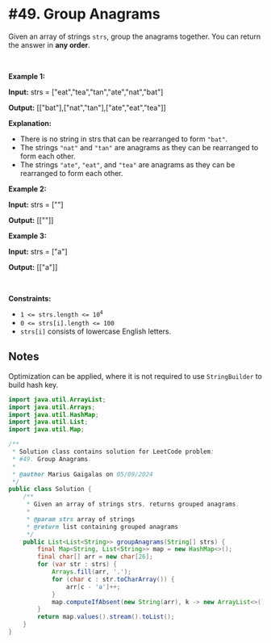 # #49. Group Anagrams

<p>Given an array of strings <code>strs</code>, group the anagrams together. You can return the answer in <strong>any order</strong>.</p>

<p>&nbsp;</p>
<p><strong class="example">Example 1:</strong></p>

<div class="example-block">
<p><strong>Input:</strong> <span class="example-io">strs = ["eat","tea","tan","ate","nat","bat"]</span></p>

<p><strong>Output:</strong> <span class="example-io">[["bat"],["nat","tan"],["ate","eat","tea"]]</span></p>

<p><strong>Explanation:</strong></p>

<ul>
	<li>There is no string in strs that can be rearranged to form <code>"bat"</code>.</li>
	<li>The strings <code>"nat"</code> and <code>"tan"</code> are anagrams as they can be rearranged to form each other.</li>
	<li>The strings <code>"ate"</code>, <code>"eat"</code>, and <code>"tea"</code> are anagrams as they can be rearranged to form each other.</li>
</ul>
</div>

<p><strong class="example">Example 2:</strong></p>

<div class="example-block">
<p><strong>Input:</strong> <span class="example-io">strs = [""]</span></p>

<p><strong>Output:</strong> <span class="example-io">[[""]]</span></p>
</div>

<p><strong class="example">Example 3:</strong></p>

<div class="example-block">
<p><strong>Input:</strong> <span class="example-io">strs = ["a"]</span></p>

<p><strong>Output:</strong> <span class="example-io">[["a"]]</span></p>
</div>

<p>&nbsp;</p>
<p><strong>Constraints:</strong></p>

<ul>
	<li><code>1 &lt;= strs.length &lt;= 10<sup>4</sup></code></li>
	<li><code>0 &lt;= strs[i].length &lt;= 100</code></li>
	<li><code>strs[i]</code> consists of lowercase English letters.</li>
</ul>

## Notes

Optimization can be applied, where it is not required to use <code>StringBuilder</code> to build hash key.

```java
import java.util.ArrayList;
import java.util.Arrays;
import java.util.HashMap;
import java.util.List;
import java.util.Map;

/**
 * Solution class contains solution for LeetCode problem:
 * #49. Group Anagrams.
 *
 * @author Marius Gaigalas on 05/09/2024
 */
public class Solution {
    /**
     * Given an array of strings strs, returns grouped anagrams.
     *
     * @param strs array of strings
     * @return list containing grouped anagrams
     */
    public List<List<String>> groupAnagrams(String[] strs) {
        final Map<String, List<String>> map = new HashMap<>();
        final char[] arr = new char[26];
        for (var str : strs) {
            Arrays.fill(arr, '.');
            for (char c : str.toCharArray()) {
                arr[c - 'a']++;
            }
            map.computeIfAbsent(new String(arr), k -> new ArrayList<>()).add(str);
        }
        return map.values().stream().toList();
    }
}
```